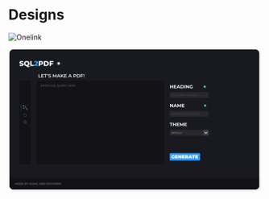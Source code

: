 # Designs

![Onelink](https://github.com/sujaldev/designs/blob/main/png/onelink.png)

![sql2pdf](https://github.com/sujaldev/designs/blob/main/svg/sql2pdf.svg)
